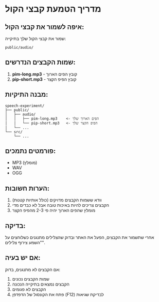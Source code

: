 # מדריך הטמעת קבצי הקול

## איפה לשמור את קבצי הקול:

שמור את קבצי הקול שלך בתיקייה:
```
public/audio/
```

## שמות הקבצים הנדרשים:

1. **pim-long.mp3** - קובץ הפים הארוך
2. **pip-short.mp3** - קובץ הפיפ הקצר

## מבנה התיקיות:
```
speech-experiment/
├── public/
│   ├── audio/
│   │   ├── pim-long.mp3    <- הפים הארוך שלך
│   │   └── pip-short.mp3   <- הפיפ הקצר שלך
│   └── ...
└── src/
    └── ...
```

## פורמטים נתמכים:
- MP3 (מומלץ)
- WAV
- OGG

## הערות חשובות:
1. וודא ששמות הקבצים מדויקים (כולל אותיות קטנות)
2. הקבצים צריכים להיות באיכות טובה אבל לא כבדים מדי
3. מומלץ שהפים הארוך יהיה פי 2-3 מהפיפ הקצר

## בדיקה:
אחרי שתשמור את הקבצים, הפעל את האתר ובדוק שהצלילים מתנגנים כשלוחצים על "השמע צירוף צלילים".

## אם יש בעיה:
אם הקבצים לא מתנגנים, בדוק:
1. שמות הקבצים נכונים
2. הקבצים נמצאים בתיקייה הנכונה
3. הקבצים לא פגומים
4. פתח את הקונסול של הדפדפן (F12) לבדיקת שגיאות
